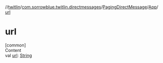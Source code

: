 //[twitlin](../../../index.md)/[com.sorrowblue.twitlin.directmessages](../../index.md)/[PagingDirectMessage](../index.md)/[App](index.md)/[url](url.md)



# url  
[common]  
Content  
val [url](url.md): [String](https://kotlinlang.org/api/latest/jvm/stdlib/kotlin/-string/index.html)  



